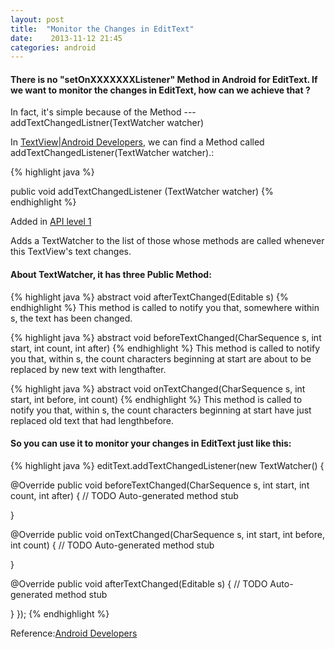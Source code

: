```yaml
---
layout: post
title:  "Monitor the Changes in EditText"
date:    2013-11-12 21:45
categories: android
---
```


#### There is no **"setOnXXXXXXXListener"** Method in Android for EditText. If we want to monitor the changes in EditText, how can we achieve that ?



In fact, it's simple because of the Method --- addTextChangedListner(TextWatcher watcher)

In [TextView\|Android Developers](http://developer.android.com/reference/android/widget/TextView.html), we can find a Method called addTextChangedListener(TextWatcher watcher).:


{% highlight java %}


public void addTextChangedListener (TextWatcher watcher)
{% endhighlight %}

Added in [API level 1](http://developer.android.com/guide/topics/manifest/uses-sdk-element.html#ApiLevels)

Adds a TextWatcher to the list of those whose methods are called whenever this TextView's text changes.

#### About TextWatcher, it has three Public Method:

{% highlight java %}
abstract void afterTextChanged(Editable s)
{% endhighlight %}
This method is called to notify you that, somewhere within s, the text has been changed.

{% highlight java %}
abstract void beforeTextChanged(CharSequence s, int start, int count, int after)
{% endhighlight %}
This method is called to notify you that, within s, the count characters beginning at start are about to be replaced by new text with lengthafter.

{% highlight java %}
abstract void onTextChanged(CharSequence s, int start, int before, int count)
{% endhighlight %}
This method is called to notify you that, within s, the count characters beginning at start have just replaced old text that had lengthbefore.





#### So you can use it to monitor your changes in EditText just like this:

{% highlight java %}
editText.addTextChangedListener(new TextWatcher() {


   @Override
   public void beforeTextChanged(CharSequence s, int start, int count,
     int after) {
    // TODO Auto-generated method stub

   }


   @Override
   public void onTextChanged(CharSequence s, int start, int before, int count) {
    // TODO Auto-generated method stub

   }


   @Override
   public void afterTextChanged(Editable s) {
    // TODO Auto-generated method stub

   }
  });
{% endhighlight %}



Reference:[Android Developers](http://developer.android.com/)
